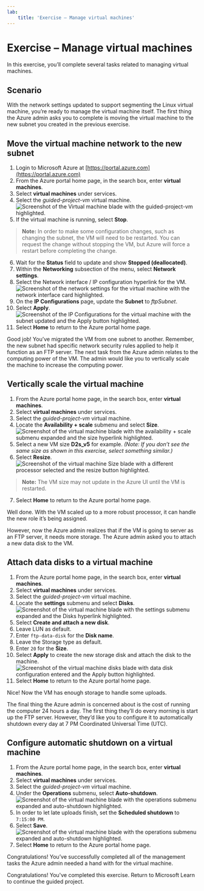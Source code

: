 ```yaml
---
lab:
    title: 'Exercise – Manage virtual machines'
---
```


# Exercise – Manage virtual machines
In this exercise, you’ll complete several tasks related to managing virtual machines.

## Scenario
With the network settings updated to support segmenting the Linux virtual machine, you’re ready to manage the virtual machine itself. The first thing the Azure admin asks you to complete is moving the virtual machine to the new subnet you created in the previous exercise.

## Move the virtual machine network to the new subnet
1.	Login to Microsoft Azure at [https://portal.azure.com](https://portal.azure.com)
2.	From the Azure portal home page, in the search box, enter **virtual machines**.
3.	Select **virtual machines** under services.
4.	Select the *guided-project-vm* virtual machine.
![Screenshot of the Virtual machine blade with the guided-project-vm highlighted.](./Media/virtual-machine-blade.png)
5.	If the virtual machine is running, select **Stop**.
> **Note:** In order to make some configuration changes, such as changing the subnet, the VM will need to be restarted. You can request the change without stopping the VM, but Azure will force a restart before completing the change.
6.	Wait for the **Status** field to update and show **Stopped (deallocated)**.
7.	Within the **Networking** subsection of the menu, select **Network settings**.
8.	Select the Network interface / IP configuration hyperlink for the VM.
![Screenshot of the network settings for the virtual machine with the network interface card highlighted.](./Media/virtual-machine-network-interface.png)
9.	On the **IP Configurations** page, update the **Subnet** to *ftpSubnet*.
10.	Select **Apply**.
![Screenshot of the IP Configurations for the virtual machine with the subnet updated and the Apply button highlighted.](./Media/virtual-machine-network-apply.png)
11.	Select **Home** to return to the Azure portal home page.

Good job! You’ve migrated the VM from one subnet to another. Remember, the new subnet had specific network security rules applied to help it function as an FTP server.
The next task from the Azure admin relates to the computing power of the VM. The admin would like you to vertically scale the machine to increase the computing power.

## Vertically scale the virtual machine
1.	From the Azure portal home page, in the search box, enter **virtual machines**.
2.	Select **virtual machines** under services.
3.	Select the *guided-project-vm* virtual machine.
4.	Locate the **Availability + scale** submenu and select **Size**.
![Screenshot of the virtual machine blade with the availability + scale submenu expanded and the size hyperlink highlighted.](./Media/virtual-machine-scale.png)
5.	Select a new VM size **D2s_v5** for example. *(Note: If you don’t see the same size as shown in this exercise, select something similar.)*
6.	Select **Resize**.
![Screenshot of the virtual machine Size blade with a different processor selected and the resize button highlighted.](./Media/virtual-machine-resize.png)
> **Note:** The VM size may not update in the Azure UI until the VM is restarted.
7.	Select **Home** to return to the Azure portal home page.

Well done. With the VM scaled up to a more robust processor, it can handle the new role it’s being assigned.

However, now the Azure admin realizes that if the VM is going to server as an FTP server, it needs more storage. The Azure admin asked you to attach a new data disk to the VM.

## Attach data disks to a virtual machine
1.	From the Azure portal home page, in the search box, enter **virtual machines**.
2.	Select **virtual machines** under services.
3.	Select the *guided-project-vm* virtual machine.
4.	Locate the **settings** submenu and select **Disks**.
![Screenshot of the virtual machine blade with the settings submenu expanded and the Disks hyperlink highlighted.](./Media/virtual-machine-disks.png)
5.	Select **Create and attach a new disk**.
6.	Leave LUN as default.
7.	Enter `ftp-data-disk` for the **Disk name**.
8.	Leave the Storage type as default.
9.	Enter `20` for the **Size**.
10.	Select **Apply** to create the new storage disk and attach the disk to the machine.
![Screenshot of the virtual machine disks blade with data disk configuration entered and the Apply button highlighted.](./Media/virtual-machine-attach-disk.png)
11.	Select **Home** to return to the Azure portal home page.

Nice! Now the VM has enough storage to handle some uploads.

The final thing the Azure admin is concerned about is the cost of running the computer 24 hours a day. The first thing they’ll do every morning is start up the FTP server. However, they’d like you to configure it to automatically shutdown every day at 7 PM Coordinated Universal Time (UTC).

## Configure automatic shutdown on a virtual machine
1.	From the Azure portal home page, in the search box, enter **virtual machines**.
2.	Select **virtual machines** under services.
3.	Select the *guided-project-vm* virtual machine.
4.	Under the **Operations** submenu, select **Auto-shutdown**.
![Screenshot of the virtual machine blade with the operations submenu expanded and auto-shutdown highlighted.](./Media/virtual-machine-auto-shutdown.png)
5.	In order to let late uploads finish, set the **Scheduled shutdown** to `7:15:00 PM`.
6.	Select **Save**.
![Screenshot of the virtual machine blade with the operations submenu expanded and auto-shutdown highlighted.](./Media/virtual-machine-auto-shutdown.png)
7.	Select **Home** to return to the Azure portal home page.

Congratulations! You’ve successfully completed all of the management tasks the Azure admin needed a hand with for the virtual machine.

Congratulations! You've completed this exercise. Return to Microsoft Learn to continue the guided project.
